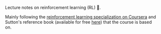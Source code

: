 Lecture notes on reinforcement learning (RL) 🤖.

Mainly following the [reinforcement learning specialization on Coursera](https://www.coursera.org/specializations/reinforcement-learning?) and Sutton's reference book (available for free [here](https://d18ky98rnyall9.cloudfront.net/Ph9QFZnEEemRfw7JJ0OZYA_808e8e7d9a544e1eb31ad11069d45dc4_RLbook2018.pdf?Expires=1585094400&Signature=eqTjZoPpFQp6DPvbXgA7eaDkd7mXYMNrnmyu9SCy0c~F699NdhMMnUkbA3FkM2Vykwb0w70F7UqgruwtnrXemHlINw65mFfF7j39s42F7V8EFPvJSfodhOJmeqx7OoRETwfNqT68LcWoqhCO5m2ozoCXRbVEzYZieE53prxt8m0_&Key-Pair-Id=APKAJLTNE6QMUY6HBC5A)) that the course is based on.

